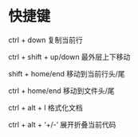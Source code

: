 # 快捷键

ctrl + down 复制当前行

ctrl + shift + up/down 最外层上下移动

shift + home/end 移动到当前行头/尾

ctrl + home/end 移动到文件头/尾

ctrl + alt + l 格式化文档

ctrl + alt + ‘+/-’ 展开折叠当前代码